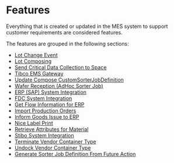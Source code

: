 # Features

Everything that is created or updated in the MES system to support customer requirements are considered features.

The features are grouped in the following sections:
* [Lot Change Event](/cmf.custom.help/techspec>features>custom_lot_change_event)
* [Lot Composing](/cmf.custom.help/techspec>features>custom_lot_composing)
* [Send Critical Data Collection to Space](/cmf.custom.help/techspec>features>custom_send_mes_critical_data_collection_to_space)
* [Tibco EMS Gateway](/cmf.custom.help/techspec>features>custom_tibco_ems_gateway)
* [Update Compose CustomSorterJobDefinition](/cmf.custom.help/techspec>features>custom_update_compose_custom_sorter_job_definition)
* [Wafer Reception (AdHoc Sorter Job)](/cmf.custom.help/techspec>features>custom_wafer_reception)
* [ERP (SAP) System Integration](/cmf.custom.help/techspec>features>customerpsystemintegration)
* [FDC System Integration](/cmf.custom.help/techspec>features>customfdcsystemintegration)
* [Get Flow Information for ERP](/cmf.custom.help/techspec>features>customgetflowinformationforerp)
* [Import Production Orders](/cmf.custom.help/techspec>features>customimportproductionorders)
* [Inform Goods Issue to ERP](/cmf.custom.help/techspec>features>custominformgoodsissuetoerp)
* [Nice Label Print](/cmf.custom.help/techspec>features>customnicelabelprintfeature)
* [Retrieve Attributes for Material](/cmf.custom.help/techspec>features>customretrieveattributesformaterial)
* [Stibo System Integration](/cmf.custom.help/techspec>features>customstibosystemintegration)
* [Terminate Vendor Container Type](/cmf.custom.help/techspec>features>customterminatevendorcontainertype)
* [Undock Vendor Container Type](/cmf.custom.help/techspec>features>customundockvendorcontainertype)
* [Generate Sorter Job Definition From Future Action](/cmf.custom.help/techspec>features>generatesorterjobdefinitionfromfutureaction)


